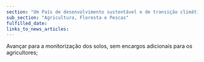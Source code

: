 ```yaml
---
section: "Um País de desenvolvimento sustentável e de transição climática"
sub_section: "Agricultura, Floresta e Pescas"
fulfilled_date:
links_to_news_articles:
---
```


Avançar para a monitorização dos solos, sem encargos adicionais para os agricultores;